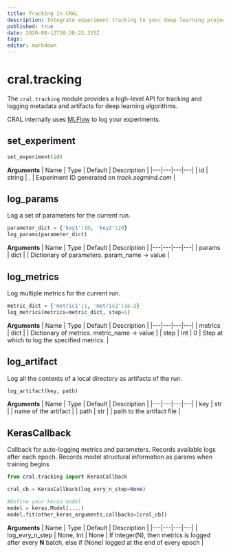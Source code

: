 ```yaml
---
title: Tracking in CRAL
description: Integrate experiment tracking to your deep learning project.
published: true
date: 2020-08-12T10:20:22.325Z
tags: 
editor: markdown
---
```


# cral.tracking
The `cral.tracking` module provides a high-level API for tracking and logging metadata and artifacts for deep learning algorithms.

CRAL internally uses [MLFlow](https://mlflow.org/) to log your experiments.

## set_experiment
```py
set_experiment(id)
```
**Arguments**
| Name | Type | Default | Description |
|---|---|---|---|
| id | string | . | Experiment ID generated on *track.segmind.com*  |

## log_params
Log a set of parameters for the current run. 
[](log_param)
```py
parameter_dict = {'key1':10, 'key2':20}
log_params(parameter_dict)
```
**Arguments**
| Name | Type | Default | Description |
|---|---|---|---|
| params | dict | | Dictionary of parameters. param_name -> value  |

## log_metrics
Log multiple metrics for the current run. 
```py
metric_dict = {'metric1':1, 'metric2':1e-2}
log_metrics(metrics=metric_dict, step=1)
```

**Arguments**
| Name | Type | Default | Description |
|---|---|---|---|
| metrics | dict | | Dictionary of metrics. metric_name -> value |
| step | Int | 0 | Step at which to log the specified metrics. |

## log_artifact
Log all the contents of a local directory as artifacts of the run. 
```py
log_artifact(key, path)
```

**Arguments**
| Name | Type | Default | Description |
|---|---|---|---|
| key | str | | name of the artifact |
| path | str | | path to the artifact file |

## KerasCallback
Callback for auto-logging metrics and parameters. Records available logs after each epoch. Records model structural information as params when training begins
```py
from cral.tracking import KerasCallback

cral_cb = KerasCallback(log_evry_n_step=None)

#Define your keras model
model = keras.Model(....)
model.fit(other_keras_arguments,callbacks=[cral_cb])
```
**Arguments**
| Name | Type | Default | Description |
|---|---|---|---|
| log_evry_n_step | None, Int | None | If Integer(N), then metrics is logged after every **N** batch, else if (None) logged at the end of every epoch  |

